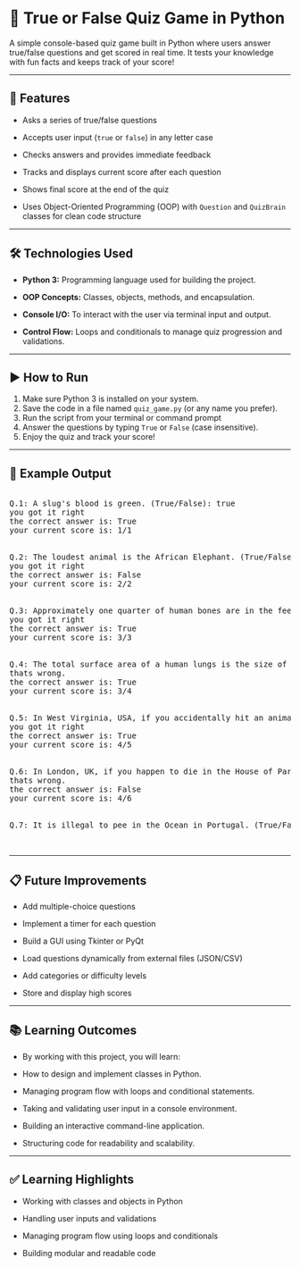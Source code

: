 # 🧠 True or False Quiz Game in Python

A simple console-based quiz game built in Python where users answer true/false questions and get scored in real time. It tests your knowledge with fun facts and keeps track of your score!

---

## 📌 Features

- Asks a series of true/false questions
  
- Accepts user input (`true` or `false`) in any letter case
  
- Checks answers and provides immediate feedback
  
- Tracks and displays current score after each question
  
- Shows final score at the end of the quiz
  
- Uses Object-Oriented Programming (OOP) with `Question` and `QuizBrain` classes for clean code structure  

---


## 🛠️ Technologies Used

- **Python 3:** Programming language used for building the project.
  
- **OOP Concepts:** Classes, objects, methods, and encapsulation.
  
- **Console I/O:** To interact with the user via terminal input and output.
  
- **Control Flow:** Loops and conditionals to manage quiz progression and validations.
  


---

## ▶️ How to Run

1. Make sure Python 3 is installed on your system.  
2. Save the code in a file named `quiz_game.py` (or any name you prefer).  
3. Run the script from your terminal or command prompt
4. Answer the questions by typing `True` or `False` (case insensitive).  
5. Enjoy the quiz and track your score!

---

## 📄 Example Output

<pre>

Q.1: A slug's blood is green. (True/False): true
you got it right
the correct answer is: True
your current score is: 1/1


Q.2: The loudest animal is the African Elephant. (True/False): false
you got it right
the correct answer is: False
your current score is: 2/2


Q.3: Approximately one quarter of human bones are in the feet. (True/False): true
you got it right
the correct answer is: True
your current score is: 3/3


Q.4: The total surface area of a human lungs is the size of a football pitch. (True/False): false
thats wrong.
the correct answer is: True
your current score is: 3/4


Q.5: In West Virginia, USA, if you accidentally hit an animal with your car, you are free to take it home to eat. (True/False): true
you got it right
the correct answer is: True
your current score is: 4/5


Q.6: In London, UK, if you happen to die in the House of Parliament, you are entitled to a state funeral. (True/False): true
thats wrong.
the correct answer is: False
your current score is: 4/6


Q.7: It is illegal to pee in the Ocean in Portugal. (True/False):  


</pre>



---

## 📋 Future Improvements

- Add multiple-choice questions
  
- Implement a timer for each question
  
- Build a GUI using Tkinter or PyQt
  
- Load questions dynamically from external files (JSON/CSV)
  
- Add categories or difficulty levels
  
- Store and display high scores  

---

## 📚 Learning Outcomes

- By working with this project, you will learn:

- How to design and implement classes in Python.

- Managing program flow with loops and conditional statements.

- Taking and validating user input in a console environment.

- Building an interactive command-line application.

- Structuring code for readability and scalability.







---


## ✅ Learning Highlights

- Working with classes and objects in Python
  
- Handling user inputs and validations
  
- Managing program flow using loops and conditionals
  
- Building modular and readable code  




